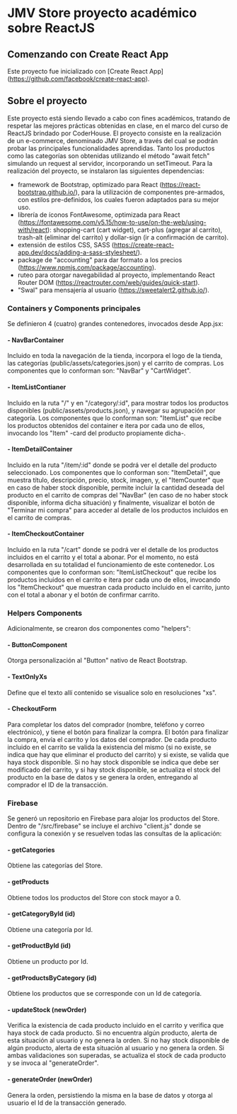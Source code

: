 # JMV Store proyecto académico sobre ReactJS

## Comenzando con Create React App

Este proyecto fue inicializado con [Create React App] (https://github.com/facebook/create-react-app).

## Sobre el proyecto

Este proyecto está siendo llevado a cabo con fines académicos, tratando de respetar las mejores prácticas obtenidas en clase, en el marco del curso de ReactJS brindado por CoderHouse.
El proyecto consiste en la realización de un e-commerce, denominado JMV Store, a través del cual se podrán probar las principales funcionalidades aprendidas.
Tanto los productos como las categorías son obtenidas utilizando el método "await fetch" simulando un request al servidor, incorporando un setTimeout.
Para la realización del proyecto, se instalaron las siguientes dependencias:

- framework de Bootstrap, optimizado para React (https://react-bootstrap.github.io/), para la utilización de componentes pre-armados, con estilos pre-definidos, los cuales fueron adaptados para su mejor uso.
- librería de íconos FontAwesome, optimizada para React (https://fontawesome.com/v5.15/how-to-use/on-the-web/using-with/react): shopping-cart (cart widget), cart-plus (agregar al carrito), trash-alt (eliminar del carrito) y dollar-sign (ir a confirmación de carrito).
- extensión de estilos CSS, SASS (https://create-react-app.dev/docs/adding-a-sass-stylesheet/).
- package de "accounting" para dar formato a los precios (https://www.npmjs.com/package/accounting).
- ruteo para otorgar navegabilidad al proyecto, implementando React Router DOM (https://reactrouter.com/web/guides/quick-start).
- "Swal" para mensajería al usuario (https://sweetalert2.github.io/).

### Containers y Components principales

Se definieron 4 (cuatro) grandes contenedores, invocados desde App.jsx:

#### - NavBarContainer

Incluido en toda la navegación de la tienda, incorpora el logo de la tienda, las categorías (public/assets/categories.json) y el carrito de compras. Los componentes que lo conforman son: "NavBar" y "CartWidget".

#### - ItemListContianer

Incluido en la ruta "/" y en "/category/:id", para mostrar todos los productos disponibles (public/assets/products.json), y navegar su agrupación por categoría. Los componentes que lo conforman son: "ItemList" que recibe los productos obtenidos del container e itera por cada uno de ellos, invocando los "Item" -card del producto propiamente dicha-.

#### - ItemDetailContainer

Incluido en la ruta "/item/:id" donde se podrá ver el detalle del producto seleccionado. Los componentes que lo conforman son: "ItemDetail", que muestra título, descripción, precio, stock, imagen, y, el "ItemCounter" que en caso de haber stock disponible, permite incluir la cantidad deseada del producto en el carrito de compras del "NavBar" (en caso de no haber stock disponible, informa dicha situación) y finalmente, visualizar el botón de "Terminar mi compra" para acceder al detalle de los productos incluidos en el carrito de compras.

#### - ItemCheckoutContainer

Incluido en la ruta "/cart" donde se podrá ver el detalle de los productos incluidos en el carrito y el total a abonar. Por el momento, no está desarrollada en su totalidad el funcionamiento de este contenedor. Los componentes que lo conforman son: "ItemListCheckout" que recibe los productos incluidos en el carrito e itera por cada uno de ellos, invocando los "ItemCheckout" que muestran cada producto incluido en el carrito, junto con el total a abonar y el botón de confirmar carrito.

### Helpers Components

Adicionalmente, se crearon dos componentes como "helpers":

#### - ButtonComponent

Otorga personalización al "Button" nativo de React Bootstrap.

#### - TextOnlyXs

Define que el texto allí contenido se visualice solo en resoluciones "xs".

#### - CheckoutForm

Para completar los datos del comprador (nombre, teléfono y correo electrónico), y tiene el botón para finalizar la compra. El botón para finalizar la compra, envía el carrito y los datos del comprador. De cada producto incluido en el carrito se valida la existencia del mismo (si no existe, se indica que hay que eliminar el producto del carrito) y si existe, se valida que haya stock disponible. Si no hay stock disponible se indica que debe ser modificado del carrito, y si hay stock disponible, se actualiza el stock del producto en la base de datos y se genera la orden, entregando al comprador el ID de la transacción.

### Firebase

Se generó un repositorio en Firebase para alojar los productos del Store.
Dentro de "/src/firebase" se incluye el archivo "client.js" donde se configura la conexión y se resuelven todas las consultas de la aplicación:

#### - getCategories

Obtiene las categorías del Store.

#### - getProducts

Obtiene todos los productos del Store con stock mayor a 0.

#### - getCategoryById (id)

Obtiene una categoría por Id.

#### - getProductById (id)

Obtiene un producto por Id.

#### - getProductsByCategory (id)

Obtiene los productos que se corresponde con un Id de categoría.

#### - updateStock (newOrder)

Verifica la existencia de cada producto incluido en el carrito y verifica que haya stock de cada producto.
Si no encuentra algún producto, alerta de esta situación al usuario y no genera la orden.
Si no hay stock disponible de algún producto, alerta de esta situación al usuario y no genera la orden.
Si ambas validaciones son superadas, se actualiza el stock de cada producto y se invoca al "generateOrder".

#### - generateOrder (newOrder)

Genera la orden, persistiendo la misma en la base de datos y otorga al usuario el Id de la transacción generado.

